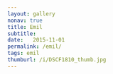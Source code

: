 ```yaml
---
layout: gallery
nonav: true
title: Emil
subtitle: 
date:   2015-11-01
permalink: /emil/
tags: emil
thumburl: /i/DSCF1810_thumb.jpg
---
```

